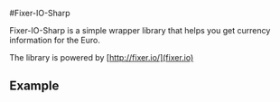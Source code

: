#Fixer-IO-Sharp

Fixer-IO-Sharp is a simple wrapper library that helps you get currency information for the Euro.

The library is powered by [http://fixer.io/](fixer.io)

## Example


